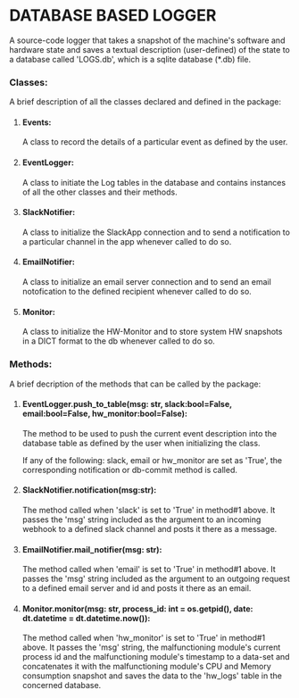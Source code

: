 # DATABASE BASED LOGGER

<p>
A source-code logger that takes a snapshot of the machine's software and hardware state and saves
a textual description (user-defined) of the state to a database called 'LOGS.db', which is a 
sqlite database (*.db) file.
</p>

### Classes:
<p>
A brief description of all the classes declared and defined in the package:
</p>

1. #### Events:
    
    A class to record the details of a particular event as defined by the user.
2. #### EventLogger:
    
    A class to initiate the Log tables in the database and contains instances of all the other classes and their methods.
3. #### SlackNotifier:
    
    A class to initialize the SlackApp connection and to send a notification to a particular channel in the app whenever called to do so.
4. #### EmailNotifier:
    
    A class to initialize an email server connection and to send an email notofication to the defined recipient whenever called to do so.
5. #### Monitor:
    
    A class to initialize the HW-Monitor and to store system HW snapshots in a DICT format to the db whenever called to do so.

### Methods:
<p>
A brief decription of the methods that can be called by the package:
</p>

1. #### EventLogger.push_to_table(msg: str, slack:bool=False, email:bool=False,  hw_monitor:bool=False):
    
    <p>
    The method to be used to push the current event description into the database table as defined by the user when initializing the class.

    If any of the following: slack, email or hw_monitor are set as 'True', the corresponding notification or db-commit method is called. </p>
2. #### SlackNotifier.notification(msg:str):
    
    <p>
    The method called when 'slack' is set to 'True' in method#1 above. It passes the 'msg' string included as the argument to an incoming webhook to a defined slack channel and posts it there as a message. </p>
3. #### EmailNotifier.mail_notifier(msg: str):
    
    <p>
    The method called when 'email' is set to 'True' in method#1 above. It passes the 'msg' string included as the argument to an outgoing request to a defined email server and id and posts it there as an email. </p>
4. #### Monitor.monitor(msg: str, process_id: int = os.getpid(), date: dt.datetime = dt.datetime.now()):
    
    <p>
    The method called when 'hw_monitor' is set to 'True' in method#1 above. It passes the 'msg' string, the malfunctioning module's current process id and the malfunctioning module's timestamp to a data-set and concatenates it with the malfunctioning module's CPU and Memory consumption snapshot and saves the data to the 'hw_logs' table in the concerned database. </p>
